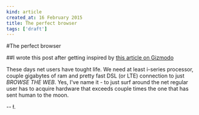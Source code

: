 ```yaml
---
kind: article
created_at: 16 February 2015
title: The perfect browser
tags: ['draft']
---
```


#The perfect browser

##I wrote this post after getting inspired by [this article on Gizmodo](http://gizmodo.com/fuck-it-im-going-back-to-firefox-1685425815)

These days net users have tought life. We need at least i-series processor, couple gigabytes of ram and pretty fast DSL (or LTE) connection to just *BROWSE THE WEB*. Yes, I've name it - to just surf around the net regular user has to acquire hardware that exceeds couple times the one that has sent human to the moon.


-- ł.
